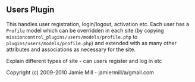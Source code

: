 ## Users Plugin

This handles user registration, login/logout, activation etc. Each user has a `Profile` model which can be overridden in each site (by copying `missioncontrol_plugins/users/models/profile.php` to `plugins/users/models/profile.php`) and extended with as many other attributes and associations as necessary for the site.

Explain different types of site - can users register and log in etc

Copyright (c) 2009-2010 Jamie Mill - jamiermill/a/gmail.com